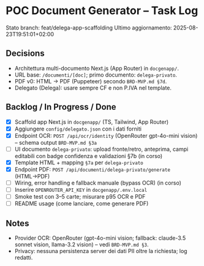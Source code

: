 # POC Document Generator – Task Log

Stato branch: feat/delega-app-scaffolding
Ultimo aggiornamento: 2025-08-23T19:51:01+02:00

## Decisions
- Architettura multi-documento Next.js (App Router) in `docgenapp/`.
- URL base: `/documenti/[doc]`; primo documento: `delega-privato`.
- PDF v0: HTML → PDF (Puppeteer) secondo `BRD-MVP.md §7d`.
- Delegato (Delega): usare sempre CF e non P.IVA nel template.

## Backlog / In Progress / Done

- [x] Scaffold app Next.js in `docgenapp/` (TS, Tailwind, App Router)
- [x] Aggiungere `config/delegato.json` con i dati forniti
- [x] Endpoint OCR: `POST /api/ocr/identity` (OpenRouter gpt-4o-mini vision) – schema output `BRD-MVP.md §3a`
- [ ] UI documento `delega-privato`: upload fronte/retro, anteprima, campi editabili con badge confidenza e validazioni §7b (in corso)
- [x] Template HTML + mapping `§7a` per `delega-privato`
- [x] Endpoint PDF: `POST /api/documenti/delega-privato/generate` (HTML→PDF)
- [ ] Wiring, error handling e fallback manuale (bypass OCR) (in corso)
- [ ] Inserire `OPENROUTER_API_KEY` in `docgenapp/.env.local`
- [ ] Smoke test con 3–5 carte; misurare p95 OCR e PDF
- [ ] README usage (come lanciare, come generare PDF)

## Notes
- Provider OCR: OpenRouter (gpt-4o-mini vision; fallback: claude-3.5 sonnet vision, llama-3.2 vision) – vedi `BRD-MVP.md §3`.
- Privacy: nessuna persistenza server dei dati PII oltre la richiesta; log redatti.
